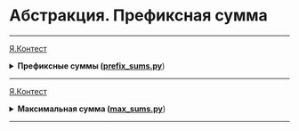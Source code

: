 # Абстракция. Префиксная сумма

---
[Я.Контест](https://contest.yandex.ru/contest/29075/problems/A/)

<details>
<summary>
<b>Префиксные суммы (<a href="prefix_sums.py">prefix_sums.py</a></b>)
</summary>

#### Условие

В этой задаче вам нужно будет много раз отвечать
на запрос «Найдите сумму чисел на отрезке в массиве». 

#### Формат ввода

 В первой строке записано два целых числа n и q (1≤n,q≤3⋅10^5)
- размер массива и количество запросов.

Во второй строке записаны n целых чисел ai (1≤ai≤10^9) - сам массив.

Далее в q строках описаны запросы к массиву. Каждый запрос описывается
двумя числами l, r (1≤l≤r≤n) - левой и правой границей отрезка,
на котором нужно найти сумму. 

#### Формат вывода

 Для каждого запроса в отдельной строке выведите единственное число
- сумму на соответствующем отрезке. 

#### Пример

<table>
  <tbody>
  <tr>
    <td><b>Ввод</b></td>
    <td><b>Вывод</b></td>
  </tr>
  <tr>
    <td valign="top">4 10<br>1 2 3 4<br>1 1<br>1 2<br>1 3<br>
        1 4<br>2 2<br>2 3<br>2 4<br>3 3<br>3 4<br>4 4</td>
    <td valign="top">1<br>3<br>6<br>10<br>2<br>5<br>9<br>3<br>7<br>4</td>
  </tr>
  </tbody>
</table>
</details>

---


[Я.Контест](https://contest.yandex.ru/contest/29075/problems/B/)

<details>
<summary>
<b>Максимальная сумма (<a href="max_sums.py">max_sums.py</a></b>)
</summary>

#### Условие

 В этой задаче вам требуется найти непустой отрезок массива с максимальной суммой. 

#### Формат ввода

В первой строке входных данных записано единственное число n
(1≤n≤3⋅10^5) -  размер массива.

Во второй строке записано n целых чисел ai (−10^9≤ai≤10^9) - сам массив. 

#### Формат вывода

Выведите одно число - максимальную сумму на отрезке в данном массиве. 

#### Пример

<table>
  <tbody>
  <tr>
    <td><b>Ввод</b></td>
    <td><b>Вывод</b></td>
  </tr>
  <tr>
    <td valign="top">4<br>1 2 3 4</td>
    <td valign="top">10</td>
  </tr>
  </tbody>
</table>
<table>
  <tbody>
  <tr>
    <td><b>Ввод</b></td>
    <td><b>Вывод</b></td>
  </tr>
  <tr>
    <td valign="top">4<br>5 4 -10 4</td>
    <td valign="top">9</td>
  </tr>
  </tbody>
</table>
</details>

---